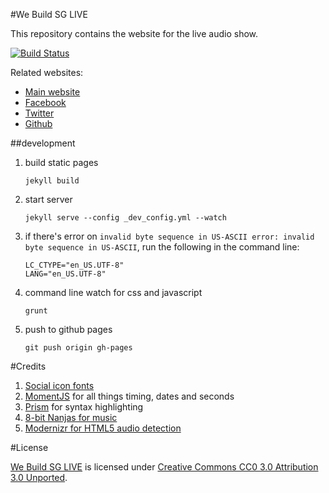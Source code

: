 #We Build SG LIVE

This repository contains the website for the live audio show.

[![Build Status](https://travis-ci.org/webuildsg/live.png)](https://travis-ci.org/webuildsg/live)

Related websites:

- [Main website](http://live.webuild.sg/)
- [Facebook](http://facebook.com/webuildsg)
- [Twitter](https://twitter.com/webuildsg)
- [Github](https://github.com/webuildsg/live)

##development

1. build static pages

    ```
    jekyll build
    ```

1. start server

    ```
    jekyll serve --config _dev_config.yml --watch
    ```
1. if there's error on `invalid byte sequence in US-ASCII
error: invalid byte sequence in US-ASCII`, run the following in the command line:

    ```
    LC_CTYPE="en_US.UTF-8"
    LANG="en_US.UTF-8"
    ```

1. command line watch for css and javascript

    ```
    grunt
    ```
1. push to github pages

    ```
    git push origin gh-pages
    ```

#Credits

1. [Social icon fonts](http://drinchev.github.io/monosocialiconsfont/)
1. [MomentJS](http://momentjs.com/) for all things timing, dates and seconds
1. [Prism](http://prismjs.com/index.html) for syntax highlighting
1. [8-bit Nanjas for music](http://freemusicarchive.org/music/8-Bit_Ninjas/Party_in_Space/kzz007_-_12_-_8-bit_ninjas_-_shiny_spaceship)
1. [Modernizr for HTML5 audio detection](http://modernizr.com/)

#License

[We Build SG LIVE](http://live.webuild.sg) is licensed under [Creative Commons CC0 3.0 Attribution 3.0 Unported](http://creativecommons.org/licenses/by/3.0).
